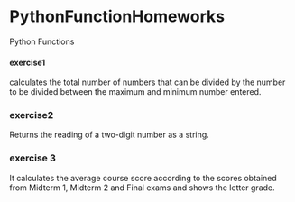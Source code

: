 # PythonFunctionHomeworks
Python Functions

#### exercise1
calculates the total number of numbers that can be divided by the number to be divided between the maximum and minimum number entered.

### exercise2
Returns the reading of a two-digit number as a string.

### exercise 3
It calculates the average course score according to the scores obtained from Midterm 1, Midterm 2 and Final exams and shows the letter grade.
